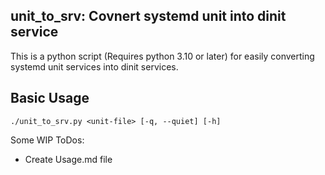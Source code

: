 unit_to_srv: Covnert systemd unit into dinit service
----------------------------------------------------

This is a python script (Requires python 3.10 or later) for easily converting systemd
unit services into dinit services.

## Basic Usage
```
./unit_to_srv.py <unit-file> [-q, --quiet] [-h]
```

Some WIP ToDos:

- Create Usage.md file
